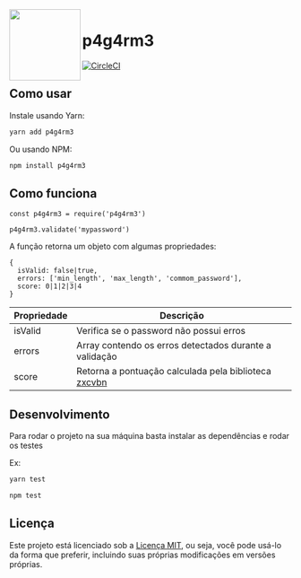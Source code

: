 <img src="https://avatars1.githubusercontent.com/u/3846050?v=4&s=200" width="127px" height="127px" align="left"/>

# p4g4rm3
[![CircleCI](https://circleci.com/gh/pagarme/p4g4rm3.svg?style=shield)](https://circleci.com/gh/pagarme/p4g4rme)

## Como usar

Instale usando Yarn:

```bash
yarn add p4g4rm3
```

Ou usando NPM:

```bash
npm install p4g4rm3
```

## Como funciona

```
const p4g4rm3 = require('p4g4rm3')

p4g4rm3.validate('mypassword')
```

A função retorna um objeto com algumas propriedades:

```
{
  isValid: false|true,
  errors: ['min_length', 'max_length', 'commom_password'],
  score: 0|1|2|3|4
}
```

| Propriedade | Descrição |
| -------- | -------- |
| isValid     | Verifica se o password não possui erros    |
| errors     | Array contendo os erros detectados durante  a validação   |
| score     | Retorna a pontuação calculada pela biblioteca [zxcvbn](https://github.com/dropbox/zxcvbn)


## Desenvolvimento

Para rodar o projeto na sua máquina basta instalar as dependências e rodar os testes

Ex:
```bash
yarn test

npm test
```


## Licença

Este projeto está licenciado sob a [Licença MIT](./LICENSE), ou seja, você pode usá-lo da forma que preferir, incluindo suas próprias modificações em versões próprias.
